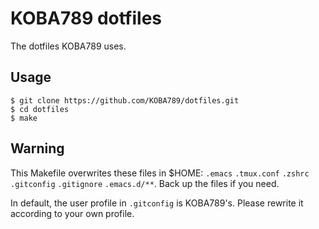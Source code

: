# KOBA789 dotfiles

The dotfiles KOBA789 uses.

## Usage

```
$ git clone https://github.com/KOBA789/dotfiles.git
$ cd dotfiles
$ make
```

## Warning

This Makefile overwrites these files in $HOME: `.emacs` `.tmux.conf` `.zshrc` `.gitconfig` `.gitignore` `.emacs.d/**`. Back up the files if you need.

In default, the user profile in `.gitconfig` is KOBA789's. Please rewrite it according to your own profile.
